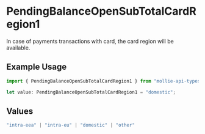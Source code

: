 # PendingBalanceOpenSubTotalCardRegion1

In case of payments transactions with card, the card region will be available.

## Example Usage

```typescript
import { PendingBalanceOpenSubTotalCardRegion1 } from "mollie-api-typescript/models/operations";

let value: PendingBalanceOpenSubTotalCardRegion1 = "domestic";
```

## Values

```typescript
"intra-eea" | "intra-eu" | "domestic" | "other"
```